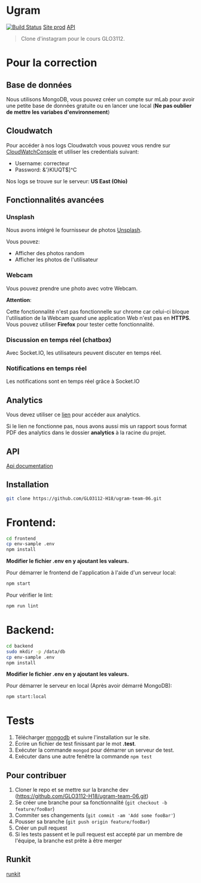 # Ugram

[![Build Status](https://travis-ci.com/GLO3112-H18/ugram-team-06.svg?token=oFRzF26Q45xGBoB8qvZi&branch=dev)](https://travis-ci.com/GLO3112-H18/ugram-team-06)
[Site prod](http://u-gram-dev.s3-website.ca-central-1.amazonaws.com)
[API](http://ugram-env.us-east-2.elasticbeanstalk.com/)
> Clone d'instagram pour le cours GLO3112.

# Pour la correction

## Base de données
Nous utilisons MongoDB, vous pouvez créer un compte sur mLab pour avoir une petite base de données gratuite ou en lancer une local (**Ne pas oublier de mettre les variabes d'environnement**)

## Cloudwatch
Pour accéder à nos logs Cloudwatch vous pouvez vous rendre sur [CloudWatchConsole](https://977610490635.signin.aws.amazon.com/console)  et utiliser les credentials suivant:
- Username: correcteur
- Password: &'}KlUQT$]^C

Nos logs se trouve sur le serveur: **US East (Ohio)**

## Fonctionnalités avancées

### Unsplash
Nous avons intégré le fournisseur de photos [Unsplash](https://unsplash.com/).

Vous pouvez:
- Afficher des photos random
- Afficher les photos de l'utilisateur

### Webcam
Vous pouvez prendre une photo avec votre Webcam.

**Attention**:

Cette fonctionnalité n'est pas fonctionnelle sur chrome car celui-ci bloque l'utilisation de la Webcam quand une application Web n'est pas en **HTTPS**. Vous pouvez utiliser **Firefox** pour tester cette fonctionnalité.

### Discussion en temps réel (chatbox)
Avec Socket.IO, les utilisateurs peuvent discuter en temps réel.

### Notifications en temps réel
Les notifications sont en temps réel grâce à Socket.IO

## Analytics
Vous devez utiliser ce [lien](https://analytics.google.com/analytics/web/template?uid=ADzRCOhETsmnNlWol4LuJg) pour accéder aux analytics.

Si le lien ne fonctionne pas, nous avons aussi mis un rapport sous format PDF des analytics dans le dossier **analytics** à la racine du projet.

## API

[Api documentation](https://documenter.getpostman.com/view/4118771/ugram-team06/RW1XK1QH)

## Installation

```sh
git clone https://github.com/GLO3112-H18/ugram-team-06.git
```
# Frontend:

```sh
cd frontend
cp env-sample .env
npm install
```
**Modifier le fichier .env en y ajoutant les valeurs.**

Pour démarrer le frontend de l'application à l'aide d'un serveur local:

```sh
npm start
```

Pour vérifier le lint:
```sh
npm run lint
```

# Backend:
```sh
cd backend
sudo mkdir -p /data/db
cp env-sample .env
npm install
```
**Modifier le fichier .env en y ajoutant les valeurs.**

Pour démarrer le serveur en local (Après avoir démarré MongoDB):
```sh
npm start:local
```

# Tests
1. Télécharger [mongodb](https://www.mongodb.com/download-center?_ga=2.118641097.1175779120.1520910751-1426939000.1520370737#production) et suivre l'installation sur le site.
2. Écrire un fichier de test finissant par le mot **.test**.
3. Exécuter la commande ```mongod``` pour démarrer un serveur de test.
4. Exécuter dans une autre fenêtre la commande  ```npm test```

## Pour contribuer

1. Cloner le repo et se mettre sur la branche dev (<https://github.com/GLO3112-H18/ugram-team-06.git>)
2. Se créer une branche pour sa fonctionnalité (`git checkout -b feature/fooBar`)
3. Commiter ses changements (`git commit -am 'Add some fooBar'`)
4. Pousser sa branche (`git push origin feature/fooBar`)
5. Créer un pull request
6. Si les tests passent et le pull request est accepté par un membre de l'équipe, la branche est prête à être merger

## Runkit

[runkit](https://runkit.com/gabswim/ugram)
